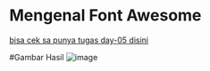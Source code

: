 # Mengenal Font Awesome

[bisa cek sa punya tugas day-05 disini]( https://maikelkayame.github.io/sacode-onlie-2023-day05/)


#Gambar Hasil
![image](https://user-images.githubusercontent.com/102007716/218456600-19b36529-fa7f-4cf2-8da4-46bc2008992d.png)


